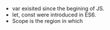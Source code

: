 - var exisited since the begining of JS.
- let, const were introduced in ES6.
- Scope is the region in which 